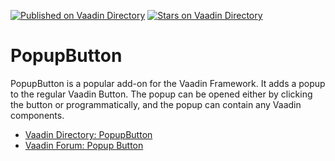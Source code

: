 [![Published on Vaadin  Directory](https://img.shields.io/badge/Vaadin%20Directory-published-00b4f0.svg)](https://vaadin.com/directory/component/popupbutton)
[![Stars on Vaadin Directory](https://img.shields.io/vaadin-directory/star/popupbutton.svg)](https://vaadin.com/directory/component/popupbutton)

PopupButton
===========

PopupButton is a popular add-on for the Vaadin Framework. It adds a popup to the regular Vaadin Button. The popup can be opened either by clicking the button or programmatically, and the popup can contain any Vaadin components.

 * [Vaadin Directory: PopupButton](https://vaadin.com/addon/popupbutton)
 * [Vaadin Forum: Popup Button](https://vaadin.com/forum/#!/thread/118566/118565)
